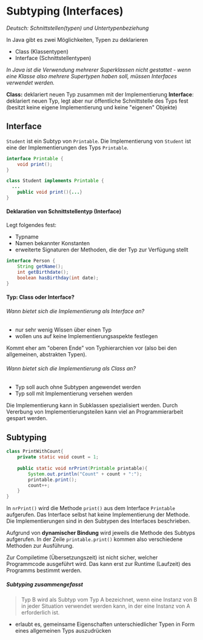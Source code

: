 # Subtyping (Interfaces)

*Deutsch: Schnittstellen(typen) und Untertypenbeziehung*

In Java gibt es zwei Möglichkeiten, Typen zu deklarieren
- Class (Klassentypen)
- Interface (Schnittstellentypen)

*In Java ist die Verwendung mehrerer Superklassen nicht gestattet - wenn eine Klasse also mehrere Supertypen haben soll, müssen Interfaces verwendet werden.*

**Class:** deklariert neuen Typ zusammen mit der Implementierung
**Interface**: deklariert neuen Typ, legt aber nur öffentliche Schnittstelle des Typs fest (besitzt keine eigene Implementierung und keine "eigenen" Objekte)



## Interface

`Student` ist ein Subtyp von `Printable`. Die Implementierung von `Student` ist eine der Implementierungen des Typs `Printable`.

```java
interface Printable {
	void print();
}
```
```java
class Student implements Printable {
  ...
	public void print(){...}
}
```



#### Deklaration von Schnittstellentyp (Interface)

Legt folgendes fest:

- Typname
- Namen bekannter Konstanten
- erweiterte Signaturen der Methoden, die der Typ zur Verfügung stellt

```java
interface Person {
	String getName();
	int getBirthdate();
	boolean hasBirthday(int date);
}
```



#### Typ: Class oder Interface?

###### Wann bietet sich die Implementierung als Interface an?

- nur sehr wenig Wissen über einen Typ
- wollen uns auf keine Implementierungsaspekte festlegen

Kommt eher am "oberen Ende" von Typhierarchien vor (also bei den allgemeinen, abstrakten Typen).

###### Wann bietet sich die Implementierung als Class an?

- Typ soll auch ohne Subtypen angewendet werden
- Typ soll mit Implementierung versehen werden

Die Implementierung kann in Subklassen spezialisiert werden. Durch Vererbung von Implementierungsteilen kann viel an Programmierarbeit gespart werden.



## Subtyping

```java
class PrintWithCount{
    private static void count = 1;
    
    public static void nrPrint(Printable printable){
        System.out.println("Count" + count + ":");
        printable.print();
        count++;
    }
}
```

In  `nrPrint()` wird die Methode `print()` aus dem Interface `Printable` aufgerufen. Das Interface selbst hat keine Implementierung der Methode. Die Implementierungen sind in den Subtypen des Interfaces beschrieben. 

Aufgrund von **dynamischer Bindung** wird jeweils die Methode des Subtyps aufgerufen. In der Zeile `printable.print()` kommen also verschiedene Methoden zur Ausführung.

Zur Compiletime (Übersetzungszeit) ist nicht sicher, welcher Programmcode ausgeführt wird. Das kann erst zur Runtime (Laufzeit) des Programms bestimmt werden.

##### Subtyping zusammengefasst

> Typ B wird als Subtyp vom Typ A bezeichnet, wenn eine Instanz von B in jeder Situation verwendet werden kann, in der eine Instanz von A erforderlich ist.

- erlaubt es, gemeinsame Eigenschaften unterschiedlicher Typen in Form eines allgemeinen Typs auszudrücken
